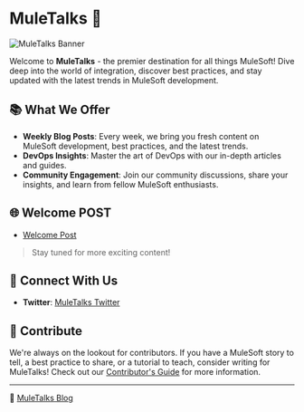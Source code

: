 # MuleTalks 🚀

![MuleTalks Banner](https://i0.wp.com/muletalks.dev/wp-content/uploads/2023/08/1-e1691417569285.png?fit=322%2C148&ssl=1)

Welcome to **MuleTalks** - the premier destination for all things MuleSoft! Dive deep into the world of integration, discover best practices, and stay updated with the latest trends in MuleSoft development.

## 📚 What We Offer

- **Weekly Blog Posts**: Every week, we bring you fresh content on MuleSoft development, best practices, and the latest trends.
- **DevOps Insights**: Master the art of DevOps with our in-depth articles and guides.
- **Community Engagement**: Join our community discussions, share your insights, and learn from fellow MuleSoft enthusiasts.

## 🌐 Welcome POST
- [Welcome Post](https://muletalks.dev/2023/08/10/welcome-to-muletalks/)

> Stay tuned for more exciting content!

## 🤝 Connect With Us

- **Twitter**: [MuleTalks Twitter](https://twitter.com/muletalks)

## 🤖 Contribute

We're always on the lookout for contributors. If you have a MuleSoft story to tell, a best practice to share, or a tutorial to teach, consider writing for MuleTalks! Check out our [Contributor's Guide](https://github.com/muletalks/public-assets/blob/master/CONTRIBUTING.md) for more information.

---

🔗 [MuleTalks Blog](https://muletalks.dev/)

